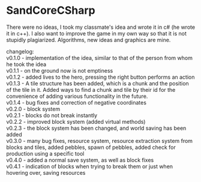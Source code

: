 # SandCoreCSharp

There were no ideas, I took my classmate's idea and wrote it in c# (he wrote it in c++). I also want to improve the game in my own way so that it is not stupidly plagiarized. Algorithms, new ideas and graphics are mine.

changelog:                                            
v0.1.0 - implementation of the idea, similar to that of the person from whom he took the idea                                             
v0.1.1 - on the ground now is not emptiness                                             
v0.1.2 - added lives to the hero, pressing the right button performs an action                                 
v0.1.3 - A tile structure has been added, which is a chunk and the position of the tile in it. Added ways to find a chunk and tile by their id for the convenience of adding various functionality in the future.                                    
v0.1.4 - bug fixes and correction of negative coordinates                                          
v0.2.0 - block system                                                                                                
v0.2.1 - blocks do not break instantly                                                   
v0.2.2 - improved block system (added virtual methods)                                                   
v0.2.3 - the block system has been changed, and world saving has been added                                               
v0.3.0 - many bug fixes, resource system, resource extraction system from blocks and tiles, added pebbles, spawn of pebbles, added check for production using a specific tool                                                                                                     
v0.4.0 - added a normal save system, as well as block fixes                                                   
v0.4.1 - indication of blocks when trying to break them or just when hovering over, saving resources
